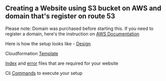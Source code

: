 ## Creating a Website using S3 bucket on AWS and domain that's register on route 53


Please note: Domain was purchased before starting this. If you need to register a domain, here's the instruction on [AWS Documentation](https://docs.aws.amazon.com/Route53/latest/DeveloperGuide/domain-register.html)

Here is how the setup looks like - [Design](CustomUrlWebsite\setup_pic.png)

Cloudformation [Template](CustomUrlWebsite\website.yaml) 

[Index](CustomUrlWebsite\index.html) and [error](CustomUrlWebsite\error.html) files that are required for your website

Cli [Commands](WebsiteUsingS3&Route53/website.yaml) to execute your setup
